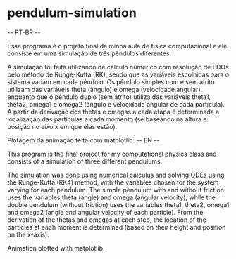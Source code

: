 # pendulum-simulation

-- PT-BR --

Esse programa é o projeto final da minha aula de física computacional e ele consiste em uma simulação de três pêndulos diferentes.

A simulação foi feita utilizando de cálculo númerico com resolução de EDOs pelo método de Runge-Kutta (RK), sendo que as variáveis escolhidas para o sistema variam em cada pêndulo. Os pêndulo simples com e sem atrito utilizam das variáveis theta (ângulo) e omega (velocidade angular), enquanto que o pêndulo duplo (sem atrito) utiliza das variáveis theta1, theta2, omega1 e omega2 (ângulo e velocidade angular de cada partícula). A partir da derivação dos thetas e omegas a cada etapa é determinada a localização das partículas a cada momento (se baseando na altura e posição no eixo x em que elas estão).

Plotagem da animação feita com matplotlib.
-- EN --

This program is the final project for my computational physics class and consists of a simulation of three different pendulums.

The simulation was done using numerical calculus and solving ODEs using the Runge-Kutta (RK4) method, with the variables chosen for the system varying for each pendulum. The simple pendulum with and without friction uses the variables theta (angle) and omega (angular velocity), while the double pendulum (without friction) uses the variables theta1, theta2, omega1 and omega2 (angle and angular velocity of each particle). From the derivation of the thetas and omegas at each step, the location of the particles at each moment is determined (based on their height and position on the x-axis).

Animation plotted with matplotlib.
